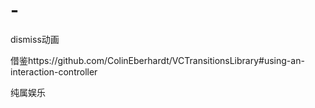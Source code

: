 # -
dismiss动画


借鉴https://github.com/ColinEberhardt/VCTransitionsLibrary#using-an-interaction-controller

纯属娱乐
